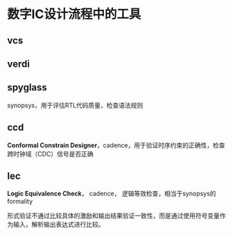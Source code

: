 # 数字IC设计流程中的工具

## vcs

## verdi

## spyglass

synopsys，用于评估RTL代码质量，检查语法规则

## ccd 

**Conformal Constrain Designer**，cadence，用于验证时序约束的正确性，检查跨时钟域（CDC）信号是否正确

## lec

**Logic Equivalence Check**， cadence， 逻辑等效检查，相当于synopsys的formality 

形式验证不通过比较具体的激励和输出结果验证一致性，而是通过使用符号变量作为输入，解析输出表达式进行比较。
